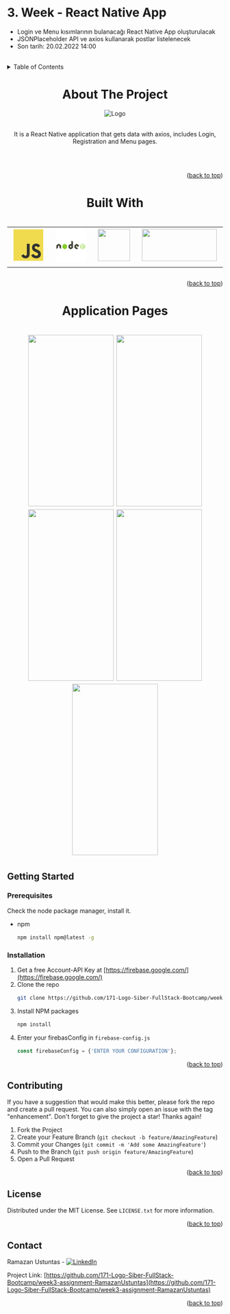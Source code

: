 # 3. Week - React Native App

- Login ve Menu kısımlarının bulanacağı React Native App oluşturulacak
- JSONPlaceholder API ve axios kullanarak postlar listelenecek
- Son tarih: 20.02.2022 14:00

<div id="top"></div>

<br />
<!-- TABLE OF CONTENTS -->
<details>
  <summary>Table of Contents</summary>
  <ol>
    <li>
      <a href="#about-the-project">About The Project</a>
      <ul>
        <li><a href="#built-with">Built With</a></li>
      </ul>
    </li>
    <li>
      <a href="#getting-started">Getting Started</a>
      <ul>
        <li><a href="#prerequisites">Prerequisites</a></li>
        <li><a href="#installation">Installation</a></li>
      </ul>
    </li>
    <li><a href="#contributing">Contributing</a></li>
    <li><a href="#license">License</a></li>
    <li><a href="#contact">Contact</a></li>
  </ol>
</details>



<!-- ABOUT THE PROJECT -->

<div align="center">
    <h1 id="about-the-project">About The Project</h1>
    <img src="https://s10.gifyu.com/images/GIF-220219_204517b433ea2becb4a1e6.gif" alt="Logo" width="300" height="600"><br/><br/>
    <p>It is a React Native application that gets data with axios, includes Login, Registration and Menu pages.</p>
</div>

<br/><br/>

<p align="right">(<a href="#top">back to top</a>)</p>



<div align="center">
   <h1 id="built-with">Built With<h1>
   <table class="center" target="_blank" rel="noreferrer">
   <tr>
   <td><a href="https://developer.mozilla.org/en-US/docs/Web/JavaScript">
   <img src="https://raw.githubusercontent.com/devicons/devicon/master/icons/javascript/javascript-original.svg" width="75" height="75">
   </a> 
   <td><a href="https://nodejs.org/en/" target="_blank" rel="noreferrer">
   <img src="https://raw.githubusercontent.com/devicons/devicon/master/icons/nodejs/nodejs-original-wordmark.svg" alt="nodejs" width="75" height="75">
   </a> 
   <td><a href="https://reactnative.dev/" target="_blank" rel="noreferrer">
   <img src="https://cdn.worldvectorlogo.com/logos/react-native-1.svg" width="75" height="75">
   </a>
   <td><a href="https://reactjs.org/" target="_blank" rel="noreferrer">
   <img src="https://user-images.githubusercontent.com/8939680/57233884-20344080-6fe5-11e9-8df3-0df1282e1574.png" width="175" height="75">
   </a> 
   </tr>
   </table>
</div>

<p align="right">(<a href="#top">back to top</a>)</p>

<div align="center">
   <h1 id="application-pages">Application Pages<h1>
   <img src=" https://i.hizliresim.com/hqp7c8b.jpg" width="200" height="400">
   <img src="https://i.hizliresim.com/7h6ory9.jpg" width="200" height="400">
   <img src="https://i.hizliresim.com/pln4uf8.jpg" width="200" height="400">
   <img src="https://i.hizliresim.com/mc8nphv.jpg" width="200" height="400">
   <img src="https://i.hizliresim.com/he3v61a.jpg" width="200" height="400">
</div>


<!-- GETTING STARTED -->
## Getting Started

### Prerequisites

Check the node package manager, install it.
* npm
  ```sh
  npm install npm@latest -g
  ```

### Installation

1. Get a free Account-API Key at [https://firebase.google.com/](https://firebase.google.com/)
2. Clone the repo
   ```sh
   git clone https://github.com/171-Logo-Siber-FullStack-Bootcamp/week3-assignment-RamazanUstuntas.git
   ```
3. Install NPM packages
   ```sh
   npm install
   ```
4. Enter your firebasConfig in `firebase-config.js`
   ```js
   const firebaseConfig = {'ENTER YOUR CONFIGURATION'};
   ```

<p align="right">(<a href="#top">back to top</a>)</p>




<!-- CONTRIBUTING -->
## Contributing

If you have a suggestion that would make this better, please fork the repo and create a pull request. You can also simply open an issue with the tag "enhancement".
Don't forget to give the project a star! Thanks again!

1. Fork the Project
2. Create your Feature Branch (`git checkout -b feature/AmazingFeature`)
3. Commit your Changes (`git commit -m 'Add some AmazingFeature'`)
4. Push to the Branch (`git push origin feature/AmazingFeature`)
5. Open a Pull Request

<p align="right">(<a href="#top">back to top</a>)</p>



<!-- LICENSE -->
## License

Distributed under the MIT License. See `LICENSE.txt` for more information.

<p align="right">(<a href="#top">back to top</a>)</p>



<!-- CONTACT -->
## Contact

Ramazan Ustuntas - [![LinkedIn][linkedin-shield]][linkedin-url]

Project Link: [https://github.com/171-Logo-Siber-FullStack-Bootcamp/week3-assignment-RamazanUstuntas](https://github.com/171-Logo-Siber-FullStack-Bootcamp/week3-assignment-RamazanUstuntas)

<p align="right">(<a href="#top">back to top</a>)</p>



[linkedin-shield]: https://img.shields.io/badge/-LinkedIn-black.svg?style=for-the-badge&logo=linkedin&colorB=555
[linkedin-url]: https://www.linkedin.com/in/ramazan-ustuntas/

